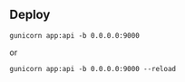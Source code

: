 ## Deploy

    gunicorn app:api -b 0.0.0.0:9000

or 

    gunicorn app:api -b 0.0.0.0:9000 --reload
